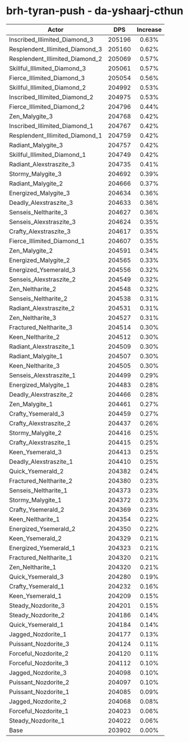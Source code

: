# brh-tyran-push - da-yshaarj-cthun
| Actor | DPS | Increase |
|---|:---:|:---:|
|Inscribed_Illimited_Diamond_3|205196|0.63%|
|Resplendent_Illimited_Diamond_3|205160|0.62%|
|Resplendent_Illimited_Diamond_2|205069|0.57%|
|Skillful_Illimited_Diamond_3|205061|0.57%|
|Fierce_Illimited_Diamond_3|205054|0.56%|
|Skillful_Illimited_Diamond_2|204992|0.53%|
|Inscribed_Illimited_Diamond_2|204975|0.53%|
|Fierce_Illimited_Diamond_2|204796|0.44%|
|Zen_Malygite_3|204768|0.42%|
|Inscribed_Illimited_Diamond_1|204767|0.42%|
|Resplendent_Illimited_Diamond_1|204759|0.42%|
|Radiant_Malygite_3|204757|0.42%|
|Skillful_Illimited_Diamond_1|204749|0.42%|
|Radiant_Alexstraszite_3|204735|0.41%|
|Stormy_Malygite_3|204692|0.39%|
|Radiant_Malygite_2|204666|0.37%|
|Energized_Malygite_3|204634|0.36%|
|Deadly_Alexstraszite_3|204633|0.36%|
|Senseis_Neltharite_3|204627|0.36%|
|Senseis_Alexstraszite_3|204624|0.35%|
|Crafty_Alexstraszite_3|204617|0.35%|
|Fierce_Illimited_Diamond_1|204607|0.35%|
|Zen_Malygite_2|204591|0.34%|
|Energized_Malygite_2|204565|0.33%|
|Energized_Ysemerald_3|204556|0.32%|
|Senseis_Alexstraszite_2|204549|0.32%|
|Zen_Neltharite_2|204548|0.32%|
|Senseis_Neltharite_2|204538|0.31%|
|Radiant_Alexstraszite_2|204531|0.31%|
|Zen_Neltharite_3|204527|0.31%|
|Fractured_Neltharite_3|204514|0.30%|
|Keen_Neltharite_2|204512|0.30%|
|Radiant_Alexstraszite_1|204509|0.30%|
|Radiant_Malygite_1|204507|0.30%|
|Keen_Neltharite_3|204505|0.30%|
|Senseis_Alexstraszite_1|204499|0.29%|
|Energized_Malygite_1|204483|0.28%|
|Deadly_Alexstraszite_2|204466|0.28%|
|Zen_Malygite_1|204461|0.27%|
|Crafty_Ysemerald_3|204459|0.27%|
|Crafty_Alexstraszite_2|204437|0.26%|
|Stormy_Malygite_2|204416|0.25%|
|Crafty_Alexstraszite_1|204415|0.25%|
|Keen_Ysemerald_3|204413|0.25%|
|Deadly_Alexstraszite_1|204410|0.25%|
|Quick_Ysemerald_2|204382|0.24%|
|Fractured_Neltharite_2|204380|0.23%|
|Senseis_Neltharite_1|204373|0.23%|
|Stormy_Malygite_1|204372|0.23%|
|Crafty_Ysemerald_2|204369|0.23%|
|Keen_Neltharite_1|204354|0.22%|
|Energized_Ysemerald_2|204350|0.22%|
|Keen_Ysemerald_2|204329|0.21%|
|Energized_Ysemerald_1|204323|0.21%|
|Fractured_Neltharite_1|204320|0.21%|
|Zen_Neltharite_1|204320|0.21%|
|Quick_Ysemerald_3|204280|0.19%|
|Crafty_Ysemerald_1|204232|0.16%|
|Keen_Ysemerald_1|204209|0.15%|
|Steady_Nozdorite_3|204201|0.15%|
|Steady_Nozdorite_2|204186|0.14%|
|Quick_Ysemerald_1|204184|0.14%|
|Jagged_Nozdorite_1|204177|0.13%|
|Puissant_Nozdorite_3|204124|0.11%|
|Forceful_Nozdorite_2|204120|0.11%|
|Forceful_Nozdorite_3|204112|0.10%|
|Jagged_Nozdorite_3|204098|0.10%|
|Puissant_Nozdorite_2|204097|0.10%|
|Puissant_Nozdorite_1|204085|0.09%|
|Jagged_Nozdorite_2|204068|0.08%|
|Forceful_Nozdorite_1|204023|0.06%|
|Steady_Nozdorite_1|204022|0.06%|
|Base|203902|0.00%|
